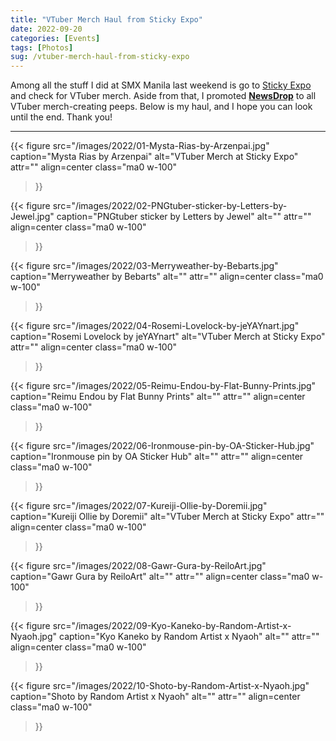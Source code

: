 ```yaml
---
title: "VTuber Merch Haul from Sticky Expo"
date: 2022-09-20
categories: [Events]
tags: [Photos]
sug: /vtuber-merch-haul-from-sticky-expo
---
```


Among all the stuff I did at SMX Manila last weekend is go to [Sticky Expo](https://www.facebook.com/stickyexpo/) and check for VTuber merch. Aside from that, I promoted **[NewsDrop](https://www.vtubernewsdrop.com)** to all VTuber merch-creating peeps. Below is my haul, and I hope you can look until the end. Thank you!

* * *

{{< figure
  src="/images/2022/01-Mysta-Rias-by-Arzenpai.jpg"
  caption="Mysta Rias by Arzenpai"
  alt="VTuber Merch at Sticky Expo" attr="" 
  align=center class="ma0 w-100"
>}}

{{< figure
  src="/images/2022/02-PNGtuber-sticker-by-Letters-by-Jewel.jpg"
  caption="PNGtuber sticker by Letters by Jewel"
  alt="" attr="" 
  align=center class="ma0 w-100"
>}}

{{< figure
  src="/images/2022/03-Merryweather-by-Bebarts.jpg"
  caption="Merryweather by Bebarts"
  alt="" attr="" 
  align=center class="ma0 w-100"
>}}

{{< figure
  src="/images/2022/04-Rosemi-Lovelock-by-jeYAYnart.jpg"
  caption="Rosemi Lovelock by jeYAYnart"
  alt="VTuber Merch at Sticky Expo" attr="" 
  align=center class="ma0 w-100"
>}}

{{< figure
  src="/images/2022/05-Reimu-Endou-by-Flat-Bunny-Prints.jpg"
  caption="Reimu Endou by Flat Bunny Prints"
  alt="" attr="" 
  align=center class="ma0 w-100"
>}}

{{< figure
  src="/images/2022/06-Ironmouse-pin-by-OA-Sticker-Hub.jpg"
  caption="Ironmouse pin by OA Sticker Hub"
  alt="" attr="" 
  align=center class="ma0 w-100"
>}}

{{< figure
  src="/images/2022/07-Kureiji-Ollie-by-Doremii.jpg"
  caption="Kureiji Ollie by Doremii"
  alt="VTuber Merch at Sticky Expo" attr="" 
  align=center class="ma0 w-100"
>}}

{{< figure
  src="/images/2022/08-Gawr-Gura-by-ReiloArt.jpg"
  caption="Gawr Gura by ReiloArt"
  alt="" attr="" 
  align=center class="ma0 w-100"
>}}

{{< figure
  src="/images/2022/09-Kyo-Kaneko-by-Random-Artist-x-Nyaoh.jpg"
  caption="Kyo Kaneko by Random Artist x Nyaoh"
  alt="" attr="" 
  align=center class="ma0 w-100"
>}}

{{< figure
  src="/images/2022/10-Shoto-by-Random-Artist-x-Nyaoh.jpg"
  caption="Shoto by Random Artist x Nyaoh"
  alt="" attr="" 
  align=center class="ma0 w-100"
>}}